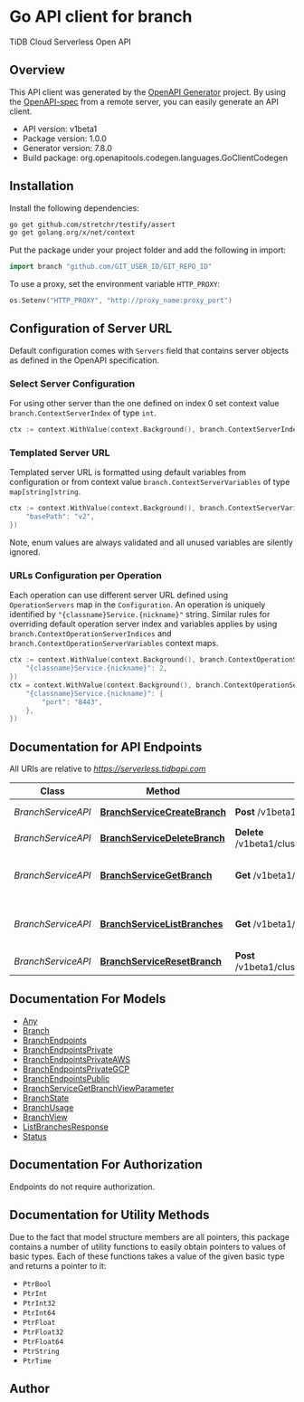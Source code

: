 # Go API client for branch

TiDB Cloud Serverless Open API

## Overview
This API client was generated by the [OpenAPI Generator](https://openapi-generator.tech) project.  By using the [OpenAPI-spec](https://www.openapis.org/) from a remote server, you can easily generate an API client.

- API version: v1beta1
- Package version: 1.0.0
- Generator version: 7.8.0
- Build package: org.openapitools.codegen.languages.GoClientCodegen

## Installation

Install the following dependencies:

```sh
go get github.com/stretchr/testify/assert
go get golang.org/x/net/context
```

Put the package under your project folder and add the following in import:

```go
import branch "github.com/GIT_USER_ID/GIT_REPO_ID"
```

To use a proxy, set the environment variable `HTTP_PROXY`:

```go
os.Setenv("HTTP_PROXY", "http://proxy_name:proxy_port")
```

## Configuration of Server URL

Default configuration comes with `Servers` field that contains server objects as defined in the OpenAPI specification.

### Select Server Configuration

For using other server than the one defined on index 0 set context value `branch.ContextServerIndex` of type `int`.

```go
ctx := context.WithValue(context.Background(), branch.ContextServerIndex, 1)
```

### Templated Server URL

Templated server URL is formatted using default variables from configuration or from context value `branch.ContextServerVariables` of type `map[string]string`.

```go
ctx := context.WithValue(context.Background(), branch.ContextServerVariables, map[string]string{
	"basePath": "v2",
})
```

Note, enum values are always validated and all unused variables are silently ignored.

### URLs Configuration per Operation

Each operation can use different server URL defined using `OperationServers` map in the `Configuration`.
An operation is uniquely identified by `"{classname}Service.{nickname}"` string.
Similar rules for overriding default operation server index and variables applies by using `branch.ContextOperationServerIndices` and `branch.ContextOperationServerVariables` context maps.

```go
ctx := context.WithValue(context.Background(), branch.ContextOperationServerIndices, map[string]int{
	"{classname}Service.{nickname}": 2,
})
ctx = context.WithValue(context.Background(), branch.ContextOperationServerVariables, map[string]map[string]string{
	"{classname}Service.{nickname}": {
		"port": "8443",
	},
})
```

## Documentation for API Endpoints

All URIs are relative to *https://serverless.tidbapi.com*

Class | Method | HTTP request | Description
------------ | ------------- | ------------- | -------------
*BranchServiceAPI* | [**BranchServiceCreateBranch**](docs/BranchServiceAPI.md#branchservicecreatebranch) | **Post** /v1beta1/clusters/{clusterId}/branches | Creates a branch.
*BranchServiceAPI* | [**BranchServiceDeleteBranch**](docs/BranchServiceAPI.md#branchservicedeletebranch) | **Delete** /v1beta1/clusters/{clusterId}/branches/{branchId} | Deletes a branch.
*BranchServiceAPI* | [**BranchServiceGetBranch**](docs/BranchServiceAPI.md#branchservicegetbranch) | **Get** /v1beta1/clusters/{clusterId}/branches/{branchId} | Gets information about a branch.
*BranchServiceAPI* | [**BranchServiceListBranches**](docs/BranchServiceAPI.md#branchservicelistbranches) | **Get** /v1beta1/clusters/{clusterId}/branches | Lists information about branches.
*BranchServiceAPI* | [**BranchServiceResetBranch**](docs/BranchServiceAPI.md#branchserviceresetbranch) | **Post** /v1beta1/clusters/{clusterId}/branches/{branchId}:reset | Resets a branch.


## Documentation For Models

 - [Any](docs/Any.md)
 - [Branch](docs/Branch.md)
 - [BranchEndpoints](docs/BranchEndpoints.md)
 - [BranchEndpointsPrivate](docs/BranchEndpointsPrivate.md)
 - [BranchEndpointsPrivateAWS](docs/BranchEndpointsPrivateAWS.md)
 - [BranchEndpointsPrivateGCP](docs/BranchEndpointsPrivateGCP.md)
 - [BranchEndpointsPublic](docs/BranchEndpointsPublic.md)
 - [BranchServiceGetBranchViewParameter](docs/BranchServiceGetBranchViewParameter.md)
 - [BranchState](docs/BranchState.md)
 - [BranchUsage](docs/BranchUsage.md)
 - [BranchView](docs/BranchView.md)
 - [ListBranchesResponse](docs/ListBranchesResponse.md)
 - [Status](docs/Status.md)


## Documentation For Authorization

Endpoints do not require authorization.


## Documentation for Utility Methods

Due to the fact that model structure members are all pointers, this package contains
a number of utility functions to easily obtain pointers to values of basic types.
Each of these functions takes a value of the given basic type and returns a pointer to it:

* `PtrBool`
* `PtrInt`
* `PtrInt32`
* `PtrInt64`
* `PtrFloat`
* `PtrFloat32`
* `PtrFloat64`
* `PtrString`
* `PtrTime`

## Author



